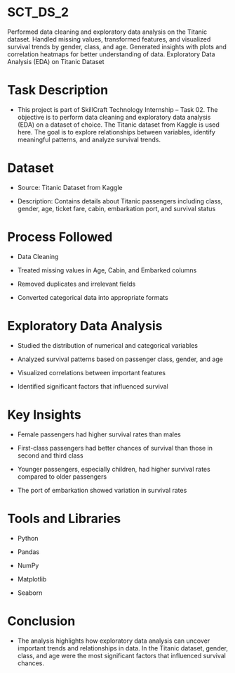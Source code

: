 # SCT_DS_2
Performed data cleaning and exploratory data analysis on the Titanic dataset. Handled missing values, transformed features, and visualized survival trends by gender, class, and age. Generated insights with plots and correlation heatmaps for better understanding of data.
Exploratory Data Analysis (EDA) on Titanic Dataset

 # Task Description 

- This project is part of SkillCraft Technology Internship – Task 02.
The objective is to perform data cleaning and exploratory data analysis (EDA) on a dataset of choice. The Titanic dataset from Kaggle is used here. The goal is to explore relationships between variables, identify meaningful patterns, and analyze survival trends.

 # Dataset

- Source: Titanic Dataset from Kaggle

- Description: Contains details about Titanic passengers including class, gender, age, ticket fare, cabin, embarkation port, and survival status



# Process Followed 

- Data Cleaning

- Treated missing values in Age, Cabin, and Embarked columns

- Removed duplicates and irrelevant fields

- Converted categorical data into appropriate formats


# Exploratory Data Analysis

- Studied the distribution of numerical and categorical variables

- Analyzed survival patterns based on passenger class, gender, and age

- Visualized correlations between important features

- Identified significant factors that influenced survival

# Key Insights

- Female passengers had higher survival rates than males

- First-class passengers had better chances of survival than those in second and third class

- Younger passengers, especially children, had higher survival rates compared to older passengers

- The port of embarkation showed variation in survival rates

# Tools and Libraries

- Python

- Pandas

- NumPy

- Matplotlib

- Seaborn

# Conclusion

- The analysis highlights how exploratory data analysis can uncover important trends and relationships in data.
In the Titanic dataset, gender, class, and age were the most significant factors that influenced survival chances.

 
